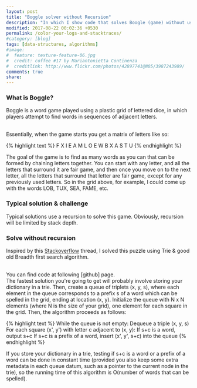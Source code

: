 ```yaml
---
layout: post
title: "Boggle solver without Recursion"
description: "In which I show code that solves Boogle (game) without using any recursion"
modified: 2017-08-22 00:02:36 +0530
permalink: /color-your-logs-and-stacktraces/
#category: [blog]
tags: [data-structures, algorithms]
#image:
#  feature: texture-feature-06.jpg
#  credit: coffee #17 by Mariantonietta Continenza
#  creditlink: http://www.flickr.com/photos/42897741@N05/3987243989/
comments: true
share: 
---
```


### What is Boggle?

Boggle is a word game played using a plastic grid of lettered dice, in which players attempt to find words in sequences of adjacent letters.  

<br/>
Essentially, when the game starts you get a matrix of letters like so:

{% highlight text %}
F X I E
A M L O
E W B X
A S T U
{% endhighlight %}

The goal of the game is to find as many words as you can that can be formed by chaining letters together. You can start with any letter, and all the letters that surround it are fair game, and then once you move on to the next letter, all the letters that surround that letter are fair game, except for any previously used letters. So in the grid above, for example, I could come up with the words LOB, TUX, SEA, FAME, etc. 

### Typical solution & challenge

Typical solutions use a recursion to solve this game. Obviously, recursion will be limited by stack depth.

### Solve without recursion

Inspired by this [Stackoverflow] thread, I solved this puzzle using Trie & good old Breadth first search algorithm.

<br/>
You can find code at following [github] page.

<br/>
The fastest solution you're going to get will probably involve storing your dictionary in a trie. Then, create a queue of triplets (x, y, s), where each element in the queue corresponds to a prefix s of a word which can be spelled in the grid, ending at location (x, y). Initialize the queue with N x N elements (where N is the size of your grid), one element for each square in the grid. Then, the algorithm proceeds as follows:

{% highlight text %}
While the queue is not empty:
  Dequeue a triple (x, y, s)
  For each square (x', y') with letter c adjacent to (x, y):
    If s+c is a word, output s+c
    If s+c is a prefix of a word, insert (x', y', s+c) into the queue
{% endhighlight %}

If you store your dictionary in a trie, testing if s+c is a word or a prefix of a word can be done in constant time (provided you also keep some extra metadata in each queue datum, such as a pointer to the current node in the trie), so the running time of this algorithm is O(number of words that can be spelled).

[wikipedia]:https://en.wikipedia.org/wiki/Boggle
[Stackoverflow]:https://stackoverflow.com/questions/746082/how-to-find-list-of-possible-words-from-a-letter-matrix-boggle-solver
[github]:https://github.com/manasvigupta/data-structure-algo/tree/master/src/main/java/bogglesolver
